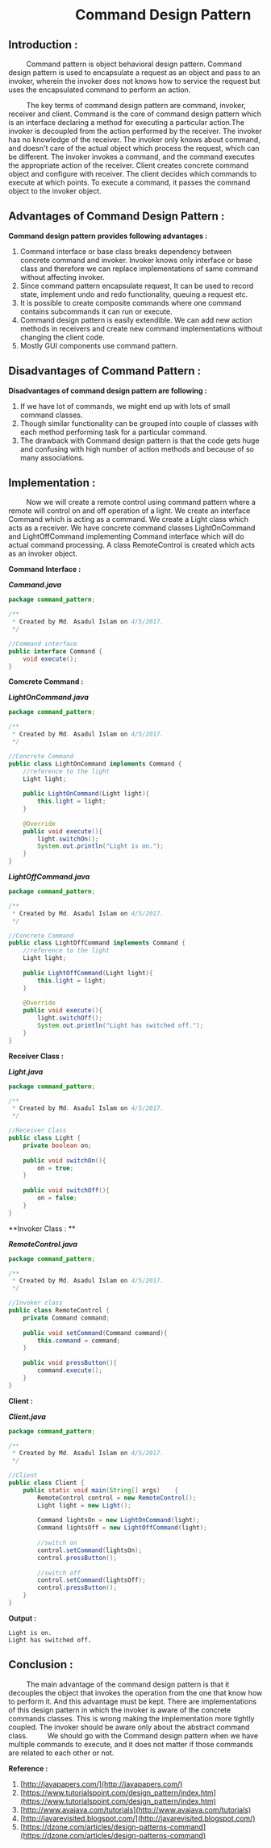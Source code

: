 # &nbsp;&nbsp;&nbsp;&nbsp; &nbsp;&nbsp;&nbsp;&nbsp;&nbsp;&nbsp; &nbsp;&nbsp;&nbsp;&nbsp;&nbsp;&nbsp;&nbsp; Command Design Pattern

## Introduction : 
&nbsp;&nbsp;&nbsp;&nbsp;&nbsp;&nbsp;&nbsp;&nbsp; Command pattern is object behavioral design pattern. Command design pattern is used to encapsulate a request as an object and pass to an invoker, wherein the invoker does not knows how to service the request but uses the encapsulated command to perform an action. 

&nbsp;&nbsp;&nbsp;&nbsp;&nbsp;&nbsp;&nbsp;&nbsp;    The key terms of command design pattern are command, invoker, receiver and client. Command is the core of command design pattern which is an interface declaring a method for executing a particular action.The invoker is decoupled from the action performed by the receiver. The invoker has no knowledge of the receiver. The invoker only knows about command, and doesn't care of the actual object which process the request, which can be different. The invoker invokes a command, and the command executes the appropriate action of the receiver. Client creates concrete command object and configure with receiver. The client decides which commands to execute at which points. To execute a command, it passes the command object to the invoker object.

## Advantages of Command Design Pattern :

 **Command design pattern provides following advantages :**
 
1. Command interface or base class breaks dependency between concrete command and invoker. Invoker knows only interface or base class and therefore we can replace implementations of same command without affecting invoker. 
2. Since command pattern encapsulate request, It can be used to record state, implement undo and redo functionality, queuing a request etc.
3. It is possible to create composite commands where one command contains subcommands it can run or execute.
4. Command design pattern is easily extendible. We can add new action methods in receivers and create new command implementations without changing the client code. 
5. Mostly GUI components use command pattern.

## Disadvantages of Command Pattern :

  **Disadvantages of command design pattern are following :**
 1.  If we have lot of commands, we might end up with lots of small command classes.
 2.  Though similar functionality can be grouped into couple of classes with each method performing task for a particular command.
 3.  The drawback with Command design pattern is that the code gets huge and confusing with high number of action methods and because of so many associations.

## Implementation :

&nbsp;&nbsp;&nbsp;&nbsp;&nbsp;&nbsp;&nbsp;&nbsp; Now we will create a remote control using command pattern where a remote will control on and off operation of a light. We create an interface Command which is acting as a command. We create a Light class which acts as a receiver. We have concrete command classes LightOnCommand and LightOffCommand implementing Command interface which will do actual command processing. A class RemoteControl is created which acts as an invoker object.

**Command Interface :**

***Command.java***
```java
package command_pattern;

/**
 * Created by Md. Asadul Islam on 4/5/2017.
 */

//Command interface
public interface Command {
    void execute();
}

```

**Comcrete Command :**

***LightOnCommand.java***

```java
package command_pattern;

/**
 * Created by Md. Asadul Islam on 4/5/2017.
 */

//Concrete Command
public class LightOnCommand implements Command {
    //reference to the light
    Light light;
    
    public LightOnCommand(Light light){
        this.light = light;
    }
    
    @Override
    public void execute(){
        light.switchOn();
        System.out.println("Light is on.");
    }
}

```

***LightOffCommand.java***

```java
package command_pattern;

/**
 * Created by Md. Asadul Islam on 4/5/2017.
 */

//Concrete Command
public class LightOffCommand implements Command {
    //reference to the light
    Light light;
    
    public LightOffCommand(Light light){
        this.light = light;
    }
    
    @Override
    public void execute(){
        light.switchOff();
        System.out.println("Light has switched off.");
    }
}

```

**Receiver Class :**

***Light.java***

```java
package command_pattern;

/**
 * Created by Md. Asadul Islam on 4/5/2017.
 */

//Receiver Class
public class Light {
    private boolean on;
    
    public void switchOn(){
        on = true;
    }
    
    public void switchOff(){
        on = false;
    }
}

```

**Invoker Class : **

***RemoteControl.java***

```java
package command_pattern;

/**
 * Created by Md. Asadul Islam on 4/5/2017.
 */

//Invoker class
public class RemoteControl {
    private Command command;
    
    public void setCommand(Command command){
        this.command = command;
    }
    
    public void pressButton(){
        command.execute();
    }
}

```

**Client :**

***Client.java***

```java
package command_pattern;

/**
 * Created by Md. Asadul Islam on 4/5/2017.
 */

//Client
public class Client {
    public static void main(String[] args)    {
        RemoteControl control = new RemoteControl();
        Light light = new Light();
        
        Command lightsOn = new LightOnCommand(light);
        Command lightsOff = new LightOffCommand(light);
        
        //switch on
        control.setCommand(lightsOn);
        control.pressButton();
        
        //switch off
        control.setCommand(lightsOff);
        control.pressButton();
    }
}

```

**Output :**

```
Light is on.
Light has switched off.

```


## Conclusion :
&nbsp;&nbsp;&nbsp;&nbsp;&nbsp;&nbsp;&nbsp;&nbsp;   The main advantage of the command design pattern is that it decouples the object that invokes the operation from the one that know how to perform it. And this advantage must be kept. There are implementations of this design pattern in which the invoker is aware of the concrete commands classes. This is wrong making the implementation more tightly coupled. The invoker should be aware only about the abstract command class. 
&nbsp;&nbsp;&nbsp;&nbsp;&nbsp;&nbsp;&nbsp;&nbsp;   We should go with the Command design pattern when we have multiple commands to execute, and it does not matter if those commands are related to each other or not.

**Reference :**

1. [http://javapapers.com/](http://javapapers.com/)
2. [https://www.tutorialspoint.com/design_pattern/index.htm](https://www.tutorialspoint.com/design_pattern/index.htm)
3. [http://www.avajava.com/tutorials](http://www.avajava.com/tutorials)
4. [http://javarevisited.blogspot.com/](http://javarevisited.blogspot.com/)
5. [https://dzone.com/articles/design-patterns-command](https://dzone.com/articles/design-patterns-command)